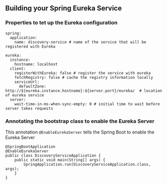 ## **Building your Spring Eureka Service**

### **Properties to tet up the Eureka configuration**

```
spring:
  application:
    name: discovery-service # name of the service that will be registered with Eureka
```

```
eureka:
  instance:
    hostname: localhost 
  client:
    registerWithEureka: false # register the service with eureka
    fetchRegistry: false # cache the registry information locally
    serviceUrl: 
      defaultZone: http://${eureka.instance.hostname}:${server.port}/eureka/  # location of eureka service
  server: 
    wait-time-in-ms-when-sync-empty: 0 # initial time to wait before server takes requests
```

### **Annotating the bootstrap class to enable the Eureka Server**

This annotation `@EnableEurekaServer` tells the Spring Boot to enable the Eureka Server

```
@SpringBootApplication
@EnableEurekaServer
public class DiscoveryServiceApplication {
	public static void main(String[] args) {
		SpringApplication.run(DiscoveryServiceApplication.class, args);
	}
}
```
